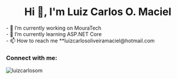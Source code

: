 <h1 align="center">Hi 👋, I'm Luiz Carlos O. Maciel</h1>
- 🔭 I’m currently working on MouraTech
<br>
- 🌱 I’m currently learning ASP.NET Core
<br> 
- 📫 How to reach me **luizcarlosoliveiramaciel@hotmail.com
<br>
<h3 align="left">Connect with me:</h3>
<p align="left">
</p>

<p><img align="center" src="https://github-readme-stats.vercel.app/api/top-langs?username=luizcarlosom&show_icons=true&theme=dracula&hide_border=true&locale=en&layout=compact" alt="luizcarlosom" /></p>
